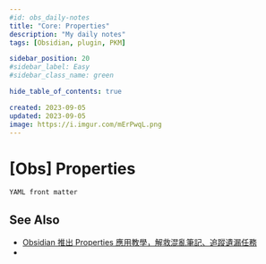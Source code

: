 ```yaml
---
#id: obs_daily-notes
title: "Core: Properties"
description: "My daily notes"
tags: [Obsidian, plugin, PKM]

sidebar_position: 20
#sidebar_label: Easy
#sidebar_class_name: green

hide_table_of_contents: true

created: 2023-09-05
updated: 2023-09-05
image: https://i.imgur.com/mErPwqL.png
---
```


[Obs] Properties
================

`YAML front matter`



See Also
--------

- [Obsidian 推出 Properties 應用教學，解救混亂筆記、追蹤遺漏任務](https://www.playpcesor.com/2023/09/obsidian-properties.html)
- 

